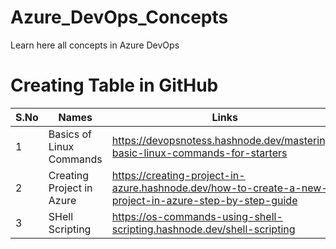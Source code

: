 # Azure_DevOps_Concepts
Learn here all concepts in Azure DevOps

# Creating Table in GitHub
| S.No | Names                     | Links |
|------|---------------------------|--|
| 1    | Basics of Linux Commands  | https://devopsnotess.hashnode.dev/mastering-basic-linux-commands-for-starters |
| 2    | Creating Project in Azure | https://creating-project-in-azure.hashnode.dev/how-to-create-a-new-project-in-azure-step-by-step-guide |
| 3    | SHell Scripting           | https://os-commands-using-shell-scripting.hashnode.dev/shell-scripting |

